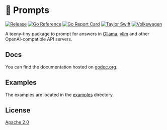 # 💬 Prompts

[![Release](https://github.com/katallaxie/prompts/actions/workflows/main.yml/badge.svg)](https://github.com/katallaxie/prompts/actions/workflows/main.yml)
[![Go Reference](https://pkg.go.dev/badge/github.com/katallaxie/prompts.svg)](https://pkg.go.dev/github.com/katallaxie/prompts)
[![Go Report Card](https://goreportcard.com/badge/github.com/katallaxie/prompts)](https://goreportcard.com/report/github.com/katallaxie/prompts)
[![Taylor Swift](https://img.shields.io/badge/secured%20by-taylor%20swift-brightgreen.svg)](https://twitter.com/SwiftOnSecurity)
[![Volkswagen](https://auchenberg.github.io/volkswagen/volkswargen_ci.svg?v=1)](https://github.com/auchenberg/volkswagen)

A teeny-tiny package to prompt for answers in [Ollama](https://ollama.com/), [vllm](https://github.com/vllm-project/vllm) and other OpenAI-compatible API servers.

## Docs

You can find the documentation hosted on [godoc.org](https://godoc.org/github.com/katallaxie/prompts).

## Examples

The examples are located in the [examples](/examples) directory.

## License

[Apache 2.0](/LICENSE)